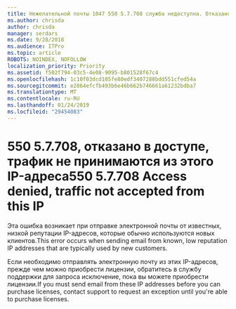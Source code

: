 ```yaml
---
title: Нежелательной почты 1047 550 5.7.708 служба недоступна. Отказано в доступе, не принимаются с этой IP-трафика
ms.author: chrisda
author: chrisda
manager: serdars
ms.date: 9/28/2018
ms.audience: ITPro
ms.topic: article
ROBOTS: NOINDEX, NOFOLLOW
localization_priority: Priority
ms.assetid: f502f794-03c5-4e08-9095-b801528f67c4
ms.openlocfilehash: 1c10f03dcd105fe80edf3407288bdd551cfed54a
ms.sourcegitcommit: e2864efcfb493b6e46b662b746661a61232bdba7
ms.translationtype: MT
ms.contentlocale: ru-RU
ms.lasthandoff: 01/24/2019
ms.locfileid: "29454083"
---
```

# <a name="550-57708-access-denied-traffic-not-accepted-from-this-ip"></a><span data-ttu-id="f07ce-103">550 5.7.708, отказано в доступе, трафик не принимаются из этого IP-адреса</span><span class="sxs-lookup"><span data-stu-id="f07ce-103">550 5.7.708 Access denied, traffic not accepted from this IP</span></span>

<span data-ttu-id="f07ce-104">Эта ошибка возникает при отправке электронной почты от известных, низкой репутации IP-адресов, которые обычно используются новых клиентов.</span><span class="sxs-lookup"><span data-stu-id="f07ce-104">This error occurs when sending email from known, low reputation IP addresses that are typically used by new customers.</span></span>
  
<span data-ttu-id="f07ce-105">Если необходимо отправлять электронную почту из этих IP-адресов, прежде чем можно приобрести лицензии, обратитесь в службу поддержки для запроса исключение, пока вы можете приобрести лицензии.</span><span class="sxs-lookup"><span data-stu-id="f07ce-105">If you must send email from these IP addresses before you can purchase licenses, contact support to request an exception until you're able to purchase licenses.</span></span>
  

